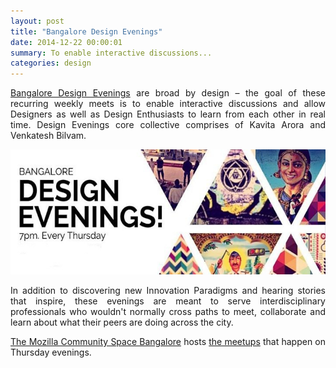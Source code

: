 ```yaml
---
layout: post
title: "Bangalore Design Evenings"
date: 2014-12-22 00:00:01
summary: To enable interactive discussions...
categories: design
---
```


<p align="justify"><a href="http://designevening.com/">Bangalore Design Evenings</a> are broad by design – the goal of these recurring weekly meets is to enable interactive discussions and allow Designers as well as Design Enthusiasts to learn from each other in real time. Design Evenings core collective comprises of Kavita Arora and Venkatesh Bilvam.</p>

<p><center><img src="/images/bde.jpg" alt="Design Evenings" height="200" width="550"> </center></p>

<p align="justify">In addition to discovering new Innovation Paradigms and hearing stories that inspire, these evenings are meant to serve interdisciplinary professionals who wouldn't normally cross paths to meet, collaborate and learn about what their peers are doing across the city.</p>

<p align="justify"><a href="https://plus.google.com/103287207997822666808">The Mozilla Community Space Bangalore</a> hosts <a href="http://www.eventshigh.com/detail/Bangalore/12d223ab55b735540120ccacd531299f-Bangalore-Design-Evenings-Bangalore-EventViva">the meetups</a> that happen on Thursday evenings.</p>
